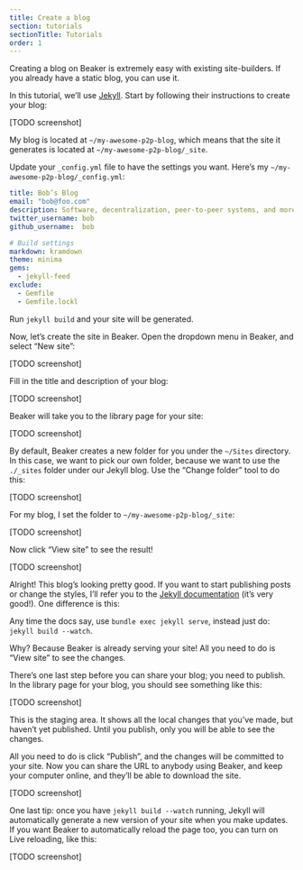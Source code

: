 ```yaml
---
title: Create a blog
section: tutorials
sectionTitle: Tutorials
order: 1
---
```


Creating a blog on Beaker is extremely easy with existing site-builders. If you already have a static blog, you can use it.

In this tutorial, we’ll use [Jekyll](https://jekyllrb.com/). Start by following their instructions to create your blog:

[TODO screenshot]

My blog is located at `~/my-awesome-p2p-blog`, which means that the site it generates is located at `~/my-awesome-p2p-blog/_site`.

Update your `_config.yml` file to have the settings you want. Here’s my `~/my-awesome-p2p-blog/_config.yml`:

```yaml
title: Bob’s Blog
email: "bob@foo.com"
description: Software, decentralization, peer-to-peer systems, and more.
twitter_username: bob
github_username:  bob

# Build settings
markdown: kramdown
theme: minima
gems:
  - jekyll-feed
exclude:
  - Gemfile
  - Gemfile.lockl
```

Run `jekyll build` and your site will be generated.

Now, let’s create the site in Beaker. Open the dropdown menu in Beaker, and select “New site”:

[TODO screenshot]

Fill in the title and description of your blog:

[TODO screenshot]

Beaker will take you to the library page for your site:

[TODO screenshot]

By default, Beaker creates a new folder for you under the `~/Sites` directory. In this case, we want to pick our own folder, because we want to use the `./_sites` folder under our Jekyll blog. Use the “Change folder” tool to do this:

[TODO screenshot]

For my blog, I set the folder to `~/my-awesome-p2p-blog/_site`:

[TODO screenshot]

Now click “View site” to see the result!

[TODO screenshot]

Alright! This blog’s looking pretty good. If you want to start publishing posts or change the styles, I’ll refer you to the [Jekyll documentation](https://jekyllrb.com/docs/home/) (it’s very good!). One difference is this:

Any time the docs say, use `bundle exec jekyll serve`, instead just do: `jekyll build --watch`.

Why? Because Beaker is already serving your site! All you need to do is “View site” to see the changes.

There’s one last step before you can share your blog; you need to publish. In the library page for your blog, you should see something like this:

[TODO screenshot]

This is the staging area. It shows all the local changes that you’ve made, but haven’t yet published. Until you publish, only you will be able to see the changes.

All you need to do is click “Publish”, and the changes will be committed to your site. Now you can share the URL to anybody using Beaker, and keep your computer online, and they’ll be able to download the site.

[TODO screenshot]

One last tip: once you have `jekyll build --watch` running, Jekyll will automatically generate a new version of your site when you make updates. If you want Beaker to automatically reload the page too, you can turn on Live reloading, like this:

[TODO screenshot]